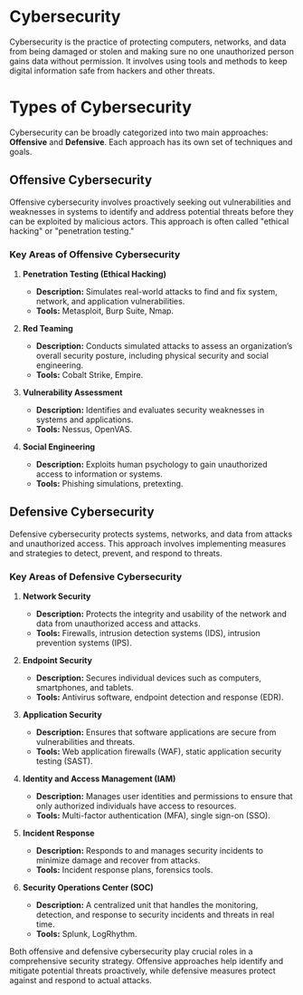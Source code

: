 # Cybersecurity

Cybersecurity is the practice of protecting computers, networks, and data from being damaged or stolen and making sure no one unauthorized person gains data without permission. It involves using tools and methods to keep digital information safe from hackers and other threats.

# Types of Cybersecurity

Cybersecurity can be broadly categorized into two main approaches: **Offensive** and **Defensive**. Each approach has its own set of techniques and goals.

## Offensive Cybersecurity

Offensive cybersecurity involves proactively seeking out vulnerabilities and weaknesses in systems to identify and address potential threats before they can be exploited by malicious actors. This approach is often called "ethical hacking" or "penetration testing."

### Key Areas of Offensive Cybersecurity

1. **Penetration Testing (Ethical Hacking)**
   - **Description:** Simulates real-world attacks to find and fix system, network, and application vulnerabilities.
   - **Tools:** Metasploit, Burp Suite, Nmap.

2. **Red Teaming**
   - **Description:** Conducts simulated attacks to assess an organization’s overall security posture, including physical security and social engineering.
   - **Tools:** Cobalt Strike, Empire.

3. **Vulnerability Assessment**
   - **Description:** Identifies and evaluates security weaknesses in systems and applications.
   - **Tools:** Nessus, OpenVAS.

4. **Social Engineering**
   - **Description:** Exploits human psychology to gain unauthorized access to information or systems.
   - **Tools:** Phishing simulations, pretexting.

## Defensive Cybersecurity

Defensive cybersecurity protects systems, networks, and data from attacks and unauthorized access. This approach involves implementing measures and strategies to detect, prevent, and respond to threats.

### Key Areas of Defensive Cybersecurity

1. **Network Security**
   - **Description:** Protects the integrity and usability of the network and data from unauthorized access and attacks.
   - **Tools:** Firewalls, intrusion detection systems (IDS), intrusion prevention systems (IPS).

2. **Endpoint Security**
   - **Description:** Secures individual devices such as computers, smartphones, and tablets.
   - **Tools:** Antivirus software, endpoint detection and response (EDR).

3. **Application Security**
   - **Description:** Ensures that software applications are secure from vulnerabilities and threats.
   - **Tools:** Web application firewalls (WAF), static application security testing (SAST).

4. **Identity and Access Management (IAM)**
   - **Description:** Manages user identities and permissions to ensure that only authorized individuals have access to resources.
   - **Tools:** Multi-factor authentication (MFA), single sign-on (SSO).

5. **Incident Response**
   - **Description:** Responds to and manages security incidents to minimize damage and recover from attacks.
   - **Tools:** Incident response plans, forensics tools.

6. **Security Operations Center (SOC)**
   - **Description:** A centralized unit that handles the monitoring, detection, and response to security incidents and threats in real time. 
   - **Tools:** Splunk, LogRhythm.

Both offensive and defensive cybersecurity play crucial roles in a comprehensive security strategy. Offensive approaches help identify and mitigate potential threats proactively, while defensive measures protect against and respond to actual attacks.

